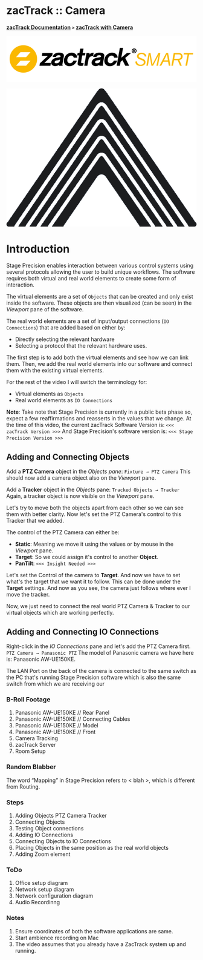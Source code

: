 # zacTrack :: Camera
**[zacTrack Documentation](../README.md) `>` [zacTrack with Camera](zt_Camera.md)**

![Untitled](resources/Untitled.png)

![Picture1.png](resources/Picture1.png)

# Introduction

Stage Precision enables interaction between various control systems using several protocols allowing the user to build unique workflows.
The software requires both virtual and real world elements to create some form of interaction.

The virtual elements are a set of `Objects` that can be created and only exist inside the software.
These objects are then visualized (can be seen) in the *Viewport* pane of the software.

The real world elements are a set of input/output connections (`IO Connections`) that are added based on either by:

- Directly selecting the relevant hardware
- Selecting a protocol that the relevant hardware uses.

The first step is to add both the virtual elements and see how we can link them.
Then, we add the real world elements into our software and connect them with the existing virtual elements.

For the rest of the video I will switch the terminology for:

- Virtual elements as `Objects`
- Real world elements as `IO Connections`

**Note**:
Take note that Stage Precision is currently in a public beta phase so, expect a few reaffirmations and reasserts in the values that we change.
At the time of this video, the current zacTrack Software Version is: `<<< zacTrack Version >>>`
And Stage Precision's software version is: `<<< Stage Precision Version >>>`

## Adding and Connecting Objects

Add a **PTZ Camera** object in the *Objects pane*:
`Fixture → PTZ Camera`
This should now add a camera object also on the *Viewport* pane.

Add a **Tracker** object in the *Objects* pane:
`Tracked Objects → Tracker`
Again, a tracker object is now visible on the *Viewport* pane.

Let's try to move both the objects apart from each other so we can see them with better clarity.
Now let's set the PTZ Camera's control to this Tracker that we added.

The control of the PTZ Camera can either be:

- **Static**: Meaning we move it using the values or by mouse in the *Viewport* pane.
- **Target**: So we could assign it's control to another **Object**.
- **PanTilt**: `<<< Insight Needed >>>`

Let's set the Control of the camera to **Target**.
And now we have to set what's the target that we want it to follow.
This can be done under the **Target** settings.
And now as you see, the camera just follows where ever I move the tracker.

Now, we just need to connect the real world PTZ Camera & Tracker to our virtual objects which are working perfectly.

## Adding and Connecting IO Connections

Right-click in the *IO Connections* pane and let's add the PTZ Camera first.
`PTZ Camera → Panasonic PTZ`
The model of Panasonic camera we have here is: Panasonic AW-UE150KE.

The LAN Port on the back of the camera is connected to the same switch as the PC that's running Stage Precision software which is also the same switch from which we are receiving our 

### B-Roll Footage

1. Panasonic AW-UE150KE // Rear Panel
2. Panasonic AW-UE150KE // Connecting Cables
3. Panasonic AW-UE150KE // Model
4. Panasonic AW-UE150KE // Front
5. Camera Tracking
6. zacTrack Server
7. Room Setup

### Random Blabber

The word “Mapping” in Stage Precision refers to < blah >, which is different from Routing.

### Steps

1. Adding Objects
PTZ Camera
Tracker
2. Connecting Objects
3. Testing Object connections
4. Adding IO Connections
5. Connecting Objects to IO Connections
6. Placing Objects in the same position as the real world objects
7. Adding Zoom element

### ToDo

1.  Office setup diagram
2. Network setup diagram
3. Network configuration diagram
4. Audio Recordinng

### Notes

1. Ensure coordinates of both the software applications are same.
2. Start ambience recording on Mac
3. The video assumes that you already have a ZacTrack system up and running.